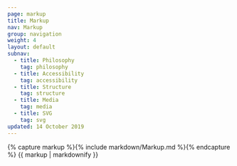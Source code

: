 ```yaml
---
page: markup
title: Markup
nav: Markup
group: navigation
weight: 4
layout: default
subnav:
  - title: Philosophy
    tag: philosophy
  - title: Accessibility
    tag: accessibility
  - title: Structure
    tag: structure
  - title: Media
    tag: media
  - title: SVG
    tag: svg
updated: 14 October 2019
---
```


<div class="docs-section">
		{% capture markup %}{% include markdown/Markup.md %}{% endcapture %}
		{{ markup | markdownify }}
</div>
